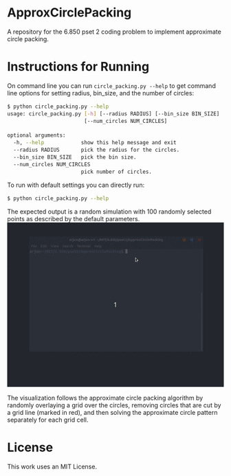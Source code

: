 # ApproxCirclePacking
A repository for the 6.850 pset 2 coding problem to implement approximate circle packing.

# Instructions for Running
On command line you can run `circle_packing.py --help` to get command line options for setting 
radius, bin_size, and the number of circles:

```bash
$ python circle_packing.py --help
usage: circle_packing.py [-h] [--radius RADIUS] [--bin_size BIN_SIZE]
                         [--num_circles NUM_CIRCLES]

optional arguments:
  -h, --help            show this help message and exit
  --radius RADIUS       pick the radius for the circles.
  --bin_size BIN_SIZE   pick the bin size.
  --num_circles NUM_CIRCLES
                        pick number of circles.
```

To run with default settings you can directly run:

```bash
$ python circle_packing.py --help
```

The expected output is a random simulation with 100 randomly selected points as described by the default parameters.
![simulation demo](demo/demo.gif)

The visualization follows the approximate circle packing algorithm by randomly overlaying a grid over the circles, removing circles that are cut by a grid line (marked in red), and then solving the approximate circle pattern separately for each grid cell.

# License

This work uses an MIT License.
